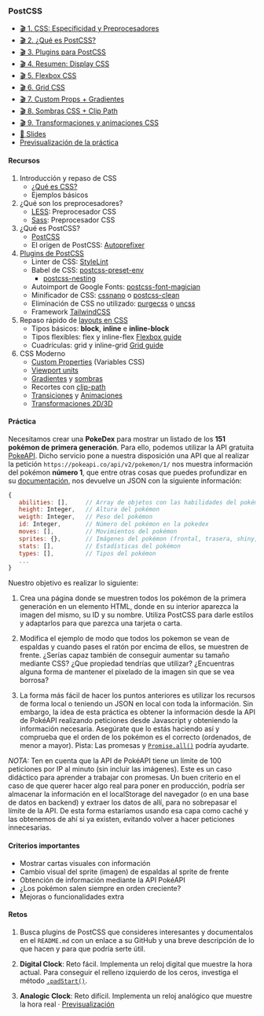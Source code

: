 ### PostCSS

- [🎬 1. CSS: Especificidad y Preprocesadores](https://youtu.be/VQpRuQ2jh3M)
- [🎬 2. ¿Qué es PostCSS?](https://youtu.be/as7DK7Ls8t0)
- [🎬 3. Plugins para PostCSS](https://youtu.be/Qy25IKC3yXQ)
- [🎬 4. Resumen: Display CSS](https://youtu.be/H8Kpai551o8)
- [🎬 5. Flexbox CSS](https://youtu.be/1AyUbG7tIpM)
- [🎬 6. Grid CSS](https://youtu.be/HKU_3ydyk9U)
- [🎬 7. Custom Props + Gradientes](https://youtu.be/XPhuDmOzFo4)
- [🎬 8. Sombras CSS + Clip Path](https://youtu.be/5X4our9zBtE)
- [🎬 9. Transformaciones y animaciones CSS](https://youtu.be/7SNFkrsRMco)
- [📗 Slides](https://docs.google.com/presentation/d/1AAcV18yxbPTMo6VSGd4QviCVobXN6Osxo372IQEUwN4/present)
- [Previsualización de la práctica](practica-pokedex.mp4)

#### Recursos

1. Introducción y repaso de CSS
   - [¿Qué es CSS?](../cheatsheets/css3-cheatsheet-lenguajecss.com.pdf)
   - Ejemplos básicos
2. ¿Qué son los preprocesadores?
   - [LESS](http://lesscss.org/): Preprocesador CSS
   - [Sass](https://sass-lang.com/): Preprocesador CSS
3. ¿Qué es PostCSS?
   - [PostCSS](https://postcss.org/)
   - El origen de PostCSS: [Autoprefixer](https://github.com/postcss/autoprefixer)
4. [Plugins de PostCSS](https://github.com/postcss/postcss/blob/master/docs/plugins.md)
   - Linter de CSS: [StyleLint](https://stylelint.io/)
   - Babel de CSS: [postcss-preset-env](https://preset-env.cssdb.org/)
     - [postcss-nesting](https://github.com/jonathantneal/postcss-nesting)
   - Autoimport de Google Fonts: [postcss-font-magician](https://github.com/jonathantneal/postcss-font-magician)
   - Minificador de CSS: [cssnano](https://cssnano.co/) o [postcss-clean](https://github.com/leodido/postcss-clean)
   - Eliminación de CSS no utilizado: [purgecss](https://github.com/FullHuman/purgecss/tree/master/packages/postcss-purgecss) o [uncss](https://github.com/uncss/postcss-uncss)
   - Framework [TailwindCSS](https://tailwindcss.com/)
5. Repaso rápido de [layouts en CSS](https://css-tricks.com/almanac/properties/d/display/)
   - Tipos básicos: **block**, **inline** e **inline-block**
   - Tipos flexibles: flex y inline-flex [Flexbox guide](https://css-tricks.com/snippets/css/a-guide-to-flexbox/)
   - Cuadrículas: grid y inline-grid [Grid guide](https://css-tricks.com/snippets/css/complete-guide-grid/)
6. CSS Moderno
   - [Custom Properties](https://developer.mozilla.org/es/docs/Web/CSS/Using_CSS_custom_properties) (Variables CSS)
   - [Viewport units](https://css-tricks.com/fun-viewport-units/)
   - [Gradientes](https://cssgradient.io/) y [sombras](https://neumorphism.io/)
   - Recortes con [clip-path](https://bennettfeely.com/clippy/)
   - [Transiciones](https://developer.mozilla.org/en-US/docs/Web/CSS/transition) y [Animaciones](https://developer.mozilla.org/en-US/docs/Web/CSS/animation)
   - [Transformaciones 2D/3D](https://developer.mozilla.org/en-US/docs/Web/CSS/transform)

#### Práctica

Necesitamos crear una **PokeDex** para mostrar un listado de los **151 pokémon de primera generación**. Para ello, podemos utilizar la API gratuita [PokeAPI](https://pokeapi.co/). Dicho servicio pone a nuestra disposición una API que al realizar la petición `https://pokeapi.co/api/v2/pokemon/1/` nos muestra información del pokémon **número 1**, que entre otras cosas que puedes profundizar en su [documentación](https://pokeapi.co/docs/v2.html), nos devuelve un JSON con la siguiente información:

```js
{
   abilities: [],     // Array de objetos con las habilidades del pokémon
   height: Integer,   // Altura del pokémon
   weigth: Integer,   // Peso del pokémon
   id: Integer,       // Número del pokémon en la pokedex
   moves: [],         // Movimientos del pokémon
   sprites: {},       // Imágenes del pokémon (frontal, trasera, shiny, etc...)
   stats: [],         // Estadísticas del pokémon
   types: [],         // Tipos del pokémon
   ...
}
```

Nuestro objetivo es realizar lo siguiente:

1. Crea una página donde se muestren todos los pokémon de la primera generación en un elemento HTML, donde en su interior aparezca la imagen del mismo, su ID y su nombre. Utiliza PostCSS para darle estilos y adaptarlos para que parezca una tarjeta o carta.

2. Modifica el ejemplo de modo que todos los pokemon se vean de espaldas y cuando pases el ratón por encima de ellos, se muestren de frente. ¿Serías capaz también de conseguir aumentar su tamaño mediante CSS? ¿Que propiedad tendrías que utilizar? ¿Encuentras alguna forma de mantener el pixelado de la imagen sin que se vea borrosa?

3. La forma más fácil de hacer los puntos anteriores es utilizar los recursos de forma local o teniendo un JSON en local con toda la información. Sin embargo, la idea de esta práctica es obtener la información desde la API de PokéAPI realizando peticiones desde Javascript y obteniendo la información necesaria. Asegúrate que lo estás haciendo así y comprueba que el orden de los pokémon es el correcto (ordenados, de menor a mayor). Pista: Las promesas y [`Promise.all()`](https://javascript.info/promise-api) podría ayudarte.

_NOTA:_ Ten en cuenta que la API de PokéAPI tiene un límite de 100 peticiones por IP al minuto (sin incluir las imágenes). Este es un caso didáctico para aprender a trabajar con promesas. Un buen criterio en el caso de que querer hacer algo real para poner en producción, podría ser almacenar la información en el localStorage del navegador (o en una base de datos en backend) y extraer los datos de allí, para no sobrepasar el límite de la API. De esta forma estaríamos usando esa capa como caché y las obtenemos de ahí si ya existen, evitando volver a hacer peticiones innecesarias.

#### Criterios importantes

- Mostrar cartas visuales con información
- Cambio visual del sprite (imagen) de espaldas al sprite de frente
- Obtención de información mediante la API PokéAPI
- ¿Los pokémon salen siempre en orden creciente?
- Mejoras o funcionalidades extra

#### Retos

1. Busca plugins de PostCSS que consideres interesantes y documentalos en el `README.md` con un enlace a su GitHub y una breve descripción de lo que hacen y para que podría serte útil.

2. **Digital Clock**: Reto fácil. Implementa un reloj digital que muestre la hora actual. Para conseguir el relleno izquierdo de los ceros, investiga el método [`.padStart()`](https://developer.mozilla.org/es/docs/Web/JavaScript/Referencia/Objetos_globales/String/padStart).

3. **Analogic Clock**: Reto difícil. Implementa un reloj analógico que muestre la hora real · [Previsualización](reto-clock.mp4)
